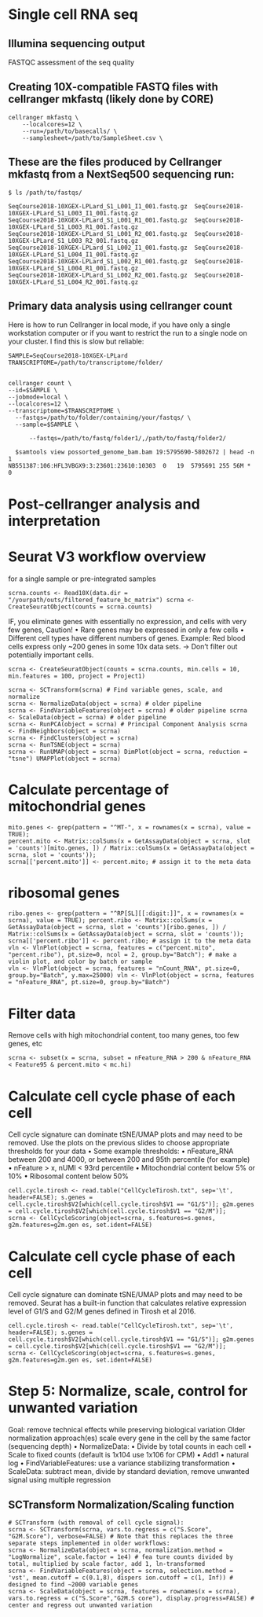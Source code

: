 # Single cell RNA seq

## Illumina sequencing output
FASTQC assessment of the seq quality

## Creating 10X-compatible FASTQ files with cellranger mkfastq (likely done by CORE)

```
cellranger mkfastq \
	--localcores=12 \
	--run=/path/to/basecalls/ \
	--samplesheet=/path/to/SampleSheet.csv \
  ```
  
  ## These are the files produced by Cellranger mkfastq from a NextSeq500 sequencing run:
  ```
  $ ls /path/to/fastqs/

SeqCourse2018-10XGEX-LPLard_S1_L001_I1_001.fastq.gz  SeqCourse2018-10XGEX-LPLard_S1_L003_I1_001.fastq.gz
SeqCourse2018-10XGEX-LPLard_S1_L001_R1_001.fastq.gz  SeqCourse2018-10XGEX-LPLard_S1_L003_R1_001.fastq.gz
SeqCourse2018-10XGEX-LPLard_S1_L001_R2_001.fastq.gz  SeqCourse2018-10XGEX-LPLard_S1_L003_R2_001.fastq.gz
SeqCourse2018-10XGEX-LPLard_S1_L002_I1_001.fastq.gz  SeqCourse2018-10XGEX-LPLard_S1_L004_I1_001.fastq.gz
SeqCourse2018-10XGEX-LPLard_S1_L002_R1_001.fastq.gz  SeqCourse2018-10XGEX-LPLard_S1_L004_R1_001.fastq.gz
SeqCourse2018-10XGEX-LPLard_S1_L002_R2_001.fastq.gz  SeqCourse2018-10XGEX-LPLard_S1_L004_R2_001.fastq.gz
```
  

  ## Primary data analysis using cellranger count
  Here is how to run Cellranger in local mode, if you have only a single workstation computer or if you want to restrict the run to a single node on your cluster. I find this is slow but reliable:
  ```
  SAMPLE=SeqCourse2018-10XGEX-LPLard
TRANSCRIPTOME=/path/to/transcriptome/folder/


cellranger count \
  --id=$SAMPLE \
  --jobmode=local \
  --localcores=12 \
  --transcriptome=$TRANSCRIPTOME \
	--fastqs=/path/to/folder/containing/your/fastqs/ \
	--sample=$SAMPLE \
  
  ```
  
  ```
    	--fastqs=/path/to/fastq/folder1/,/path/to/fastq/folder2/
```

```
  $samtools view possorted_genome_bam.bam 19:5795690-5802672 | head -n 1
NB551387:106:HFL3VBGX9:3:23601:23610:10303	0	19	5795691	255	56M	*	0	
```
# Post-cellranger analysis and interpretation

# Seurat V3 workflow overview
for a single sample or pre-integrated samples

```
scrna.counts <- Read10X(data.dir = "/yourpath/outs/filtered_feature_bc_matrix") scrna <- CreateSeuratObject(counts = scrna.counts)
```

IF, you eliminate genes with essentially no expression, and cells with very few genes,
Caution!
• Rare genes may be expressed in only a few cells
• Different cell types have different numbers of genes. Example: Red blood cells express
only ~200 genes in some 10x data sets. -> Don’t filter out potentially important cells.
```
scrna <- CreateSeuratObject(counts = scrna.counts, min.cells = 10, min.features = 100, project = Project1)
```
```
scrna <- SCTransform(scrna) # Find variable genes, scale, and normalize
scrna <- NormalizeData(object = scrna) # older pipeline
scrna <- FindVariableFeatures(object = scrna) # older pipeline scrna <- ScaleData(object = scrna) # older pipeline
scrna <- RunPCA(object = scrna) # Principal Component Analysis scrna <- FindNeighbors(object = scrna)
scrna <- FindClusters(object = scrna)
scrna <- RunTSNE(object = scrna)
scrna <- RunUMAP(object = scrna) DimPlot(object = scrna, reduction = "tsne") UMAPPlot(object = scrna)
```

# Calculate percentage of mitochondrial genes
```
mito.genes <- grep(pattern = "^MT-", x = rownames(x = scrna), value = TRUE);
percent.mito <- Matrix::colSums(x = GetAssayData(object = scrna, slot = 'counts')[mito.genes, ]) / Matrix::colSums(x = GetAssayData(object = scrna, slot = 'counts'));
scrna[['percent.mito']] <- percent.mito; # assign it to the meta data
```
# ribosomal genes
```
ribo.genes <- grep(pattern = "^RP[SL][[:digit:]]", x = rownames(x = scrna), value = TRUE); percent.ribo <- Matrix::colSums(x = GetAssayData(object = scrna, slot = 'counts')[ribo.genes, ]) / Matrix::colSums(x = GetAssayData(object = scrna, slot = 'counts'));
scrna[['percent.ribo']] <- percent.ribo; # assign it to the meta data
vln <- VlnPlot(object = scrna, features = c("percent.mito", "percent.ribo"), pt.size=0, ncol = 2, group.by="Batch"); # make a violin plot, and color by batch or sample
vln <- VlnPlot(object = scrna, features = "nCount_RNA", pt.size=0, group.by="Batch", y.max=25000) vln <- VlnPlot(object = scrna, features = "nFeature_RNA", pt.size=0, group.by="Batch")
```

# Filter data
Remove cells with high mitochondrial content, too many genes, too few genes, etc
```
scrna <- subset(x = scrna, subset = nFeature_RNA > 200 & nFeature_RNA < Feature95 & percent.mito < mc.hi)
```

# Calculate cell cycle phase of each cell
Cell cycle signature can dominate tSNE/UMAP plots and may need to be removed.
Use the plots on the previous slides to choose appropriate thresholds for your data
• Some example thresholds:
• nFeature_RNA between 200 and 4000, or between 200 and 95th percentile (for example)
• nFeature > x, nUMI < 93rd percentile
• Mitochondrial content below 5% or 10%
• Ribosomal content below 50%

```
cell.cycle.tirosh <- read.table("CellCycleTirosh.txt", sep='\t', header=FALSE); s.genes = cell.cycle.tirosh$V2[which(cell.cycle.tirosh$V1 == "G1/S")]; g2m.genes = cell.cycle.tirosh$V2[which(cell.cycle.tirosh$V1 == "G2/M")];
scrna <- CellCycleScoring(object=scrna, s.features=s.genes, g2m.features=g2m.gen es, set.ident=FALSE)
```

# Calculate cell cycle phase of each cell
Cell cycle signature can dominate tSNE/UMAP plots and may need to be removed. Seurat has a built-in function that calculates relative expression level of G1/S and G2/M genes defined in Tirosh et al 2016.
```
cell.cycle.tirosh <- read.table("CellCycleTirosh.txt", sep='\t', header=FALSE); s.genes = cell.cycle.tirosh$V2[which(cell.cycle.tirosh$V1 == "G1/S")]; g2m.genes = cell.cycle.tirosh$V2[which(cell.cycle.tirosh$V1 == "G2/M")];
scrna <- CellCycleScoring(object=scrna, s.features=s.genes, g2m.features=g2m.gen es, set.ident=FALSE)
```

# Step 5: Normalize, scale, control for unwanted variation
Goal: remove technical effects while preserving biological variation
Older normalization approach(es) scale every gene in the cell by the same factor
(sequencing depth)
• NormalizeData:
	• Divide by total counts in each cell
	• Scale to fixed counts (default is 1x104 use 1x106 for CPM)
	• Add1
	• natural log
• FindVariableFeatures: use a variance stabilizing transformation
• ScaleData: subtract mean, divide by standard deviation, remove unwanted signal using multiple regression

## SCTransform Normalization/Scaling function
```
# SCTransform (with removal of cell cycle signal):
scrna <- SCTransform(scrna, vars.to.regress = c("S.Score", "G2M.Score"), verbose=FALSE) # Note that this replaces the three separate steps implemented in older workflows:
scrna <- NormalizeData(object = scrna, normalization.method = "LogNormalize", scale.factor = 1e4) # fea ture counts divided by total, multiplied by scale factor, add 1, ln-transformed
scrna <- FindVariableFeatures(object = scrna, selection.method = 'vst', mean.cutoff = c(0.1,8), dispers ion.cutoff = c(1, Inf)) # designed to find ~2000 variable genes
scrna <- ScaleData(object = scrna, features = rownames(x = scrna), vars.to.regress = c("S.Score","G2M.S core"), display.progress=FALSE) # center and regress out unwanted variation
```


```

